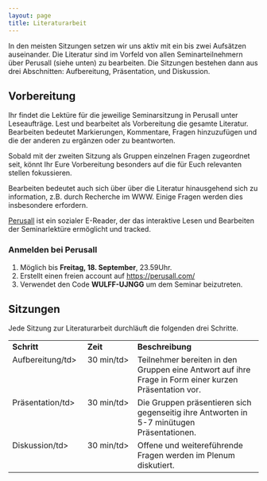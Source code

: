 ```yaml
---
layout: page
title: Literaturarbeit
---
```


<style>
  td {
  vertical-align: top;
  align: left;  
  }
</style>

In den meisten Sitzungen setzen wir uns aktiv mit ein bis zwei Aufsätzen auseinander. Die Literatur sind im Vorfeld von allen Seminarteilnehmern über Perusall (siehe unten) zu bearbeiten. Die Sitzungen bestehen dann aus drei Abschnitten: Aufbereitung, Präsentation, und Diskussion.

## Vorbereitung

Ihr findet die Lektüre für die jeweilige Seminarsitzung in Perusall unter Leseaufträge. Lest und bearbeitet als Vorbereitung die gesamte Literatur. Bearbeiten bedeutet Markierungen, Kommentare, Fragen hinzuzufügen und die der anderen zu ergänzen oder zu beantworten.  

Sobald mit der zweiten Sitzung als Gruppen einzelnen Fragen zugeordnet seit, könnt Ihr Eure Vorbereitung besonders auf die für Euch relevanten stellen fokussieren.

Bearbeiten bedeutet auch sich über über die Literatur hinausgehend sich zu information, z.B. durch Recherche im WWW. Einige Fragen werden dies insbesondere erfordern.  

<a href="https://perusall.com/">Perusall</a> ist ein sozialer E-Reader, der das interaktive Lesen und Bearbeiten der Seminarlektüre ermöglicht und tracked.

### Anmelden bei Perusall
1. Möglich bis <b>Freitag, 18. September</b>, 23.59Uhr.
2. Erstellt einen freien account auf https://perusall.com/
3. Verwendet den Code <b>WULFF-UJNGG</b> um dem Seminar beizutreten.


## Sitzungen

Jede Sitzung zur Literaturarbeit durchläuft die folgenden drei Schritte.

<table cellspacing="0" cellpadding="0">
<col width="30%">
<col width="20%">
<col width="50%">
<tr>
  <td><b>Schritt</b></td>
  <td><b>Zeit</b></td>
  <td><b>Beschreibung</b></td></tr>
<tr>
  <td>Aufbereitung/td>
  <td>30 min/td>
  <td>Teilnehmer bereiten in den Gruppen eine Antwort auf ihre Frage in Form einer kurzen Präsentation vor.</td></tr>
<tr>
  <td>Präsentation/td>
  <td>30 min/td>
  <td>Die Gruppen präsentieren sich gegenseitig ihre Antworten in 5-7 minütugen Präsentationen.</td></tr>
<tr>
  <td>Diskussion/td>
  <td>30 min/td>
  <td>Offene und weitereführende Fragen werden im Plenum diskutiert.</td></tr>
</table>
